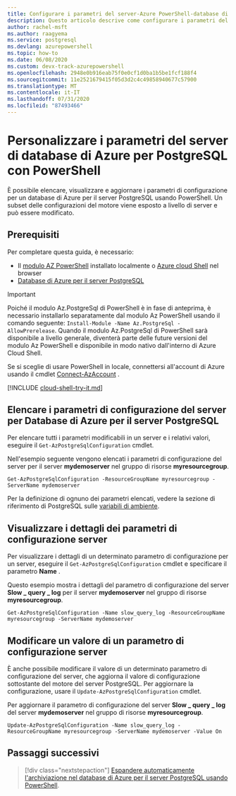 ```yaml
---
title: Configurare i parametri del server-Azure PowerShell-database di Azure per PostgreSQL
description: Questo articolo descrive come configurare i parametri del servizio in database di Azure per PostgreSQL usando PowerShell.
author: rachel-msft
ms.author: raagyema
ms.service: postgresql
ms.devlang: azurepowershell
ms.topic: how-to
ms.date: 06/08/2020
ms.custom: devx-track-azurepowershell
ms.openlocfilehash: 2948e0b916eab75f0e0cf1d0ba1b5be1fcf188f4
ms.sourcegitcommit: 11e2521679415f05d3d2c4c49858940677c57900
ms.translationtype: MT
ms.contentlocale: it-IT
ms.lasthandoff: 07/31/2020
ms.locfileid: "87493466"
---
```

# <a name="customize-azure-database-for-postgresql-server-parameters-using-powershell"></a>Personalizzare i parametri del server di database di Azure per PostgreSQL con PowerShell

È possibile elencare, visualizzare e aggiornare i parametri di configurazione per un database di Azure per il server PostgreSQL usando PowerShell. Un subset delle configurazioni del motore viene esposto a livello di server e può essere modificato.

## <a name="prerequisites"></a>Prerequisiti

Per completare questa guida, è necessario:

- Il [modulo AZ PowerShell](https://docs.microsoft.com/powershell/azure/install-az-ps) installato localmente o [Azure cloud Shell](https://shell.azure.com/) nel browser
- [Database di Azure per il server PostgreSQL](quickstart-create-postgresql-server-database-using-azure-powershell.md)

> [!IMPORTANT]
> Poiché il modulo Az.PostgreSql di PowerShell è in fase di anteprima, è necessario installarlo separatamente dal modulo Az PowerShell usando il comando seguente: `Install-Module -Name Az.PostgreSql -AllowPrerelease`.
> Quando il modulo Az.PostgreSql di PowerShell sarà disponibile a livello generale, diventerà parte delle future versioni del modulo Az PowerShell e disponibile in modo nativo dall'interno di Azure Cloud Shell.

Se si sceglie di usare PowerShell in locale, connettersi all'account di Azure usando il cmdlet [Connect-AzAccount](https://docs.microsoft.com/powershell/module/az.accounts/connect-azaccount) .

[!INCLUDE [cloud-shell-try-it.md](../../includes/cloud-shell-try-it.md)]

## <a name="list-server-configuration-parameters-for-azure-database-for-postgresql-server"></a>Elencare i parametri di configurazione del server per Database di Azure per il server PostgreSQL

Per elencare tutti i parametri modificabili in un server e i relativi valori, eseguire il `Get-AzPostgreSqlConfiguration` cmdlet.

Nell'esempio seguente vengono elencati i parametri di configurazione del server per il server **mydemoserver** nel gruppo di risorse **myresourcegroup**.

```azurepowershell-interactive
Get-AzPostgreSqlConfiguration -ResourceGroupName myresourcegroup -ServerName mydemoserver
```

Per la definizione di ognuno dei parametri elencati, vedere la sezione di riferimento di PostgreSQL sulle [variabili di ambiente](https://www.postgresql.org/docs/12/libpq-envars.html).

## <a name="show-server-configuration-parameter-details"></a>Visualizzare i dettagli dei parametri di configurazione server

Per visualizzare i dettagli di un determinato parametro di configurazione per un server, eseguire il `Get-AzPostgreSqlConfiguration` cmdlet e specificare il parametro **Name** .

Questo esempio mostra i dettagli del parametro di configurazione del server **Slow \_ query \_ log** per il server **mydemoserver** nel gruppo di risorse **myresourcegroup**.

```azurepowershell-interactive
Get-AzPostgreSqlConfiguration -Name slow_query_log -ResourceGroupName myresourcegroup -ServerName mydemoserver
```

## <a name="modify-a-server-configuration-parameter-value"></a>Modificare un valore di un parametro di configurazione server

È anche possibile modificare il valore di un determinato parametro di configurazione del server, che aggiorna il valore di configurazione sottostante del motore del server PostgreSQL. Per aggiornare la configurazione, usare il `Update-AzPostgreSqlConfiguration` cmdlet.

Per aggiornare il parametro di configurazione del server **Slow \_ query \_ log** del server **mydemoserver** nel gruppo di risorse **myresourcegroup**.

```azurepowershell-interactive
Update-AzPostgreSqlConfiguration -Name slow_query_log -ResourceGroupName myresourcegroup -ServerName mydemoserver -Value On
```

## <a name="next-steps"></a>Passaggi successivi

> [!div class="nextstepaction"]
> [Espandere automaticamente l'archiviazione nel database di Azure per il server PostgreSQL usando PowerShell](howto-auto-grow-storage-powershell.md).

